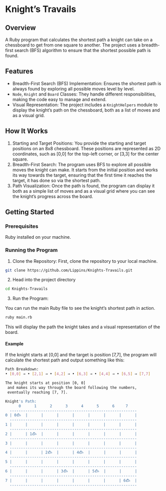 # Knight’s Travails

## Overview

A Ruby program that calculates the shortest path a knight can take on a chessboard to get from one square to another. The project uses a breadth-first search (BFS) algorithm to ensure that the shortest possible path is found.

## Features

- Breadth-First Search (BFS) Implementation: Ensures the shortest path is always found by exploring all possible moves level by level.
- `Node`, `Knight` and `Board` Classes: They handle different responsibilities, making the code easy to manage and extend.
- Visual Representation: The project includes a `KnightHelpers` module to display the knight’s path on the chessboard, both as a list of moves and as a visual grid.

## How It Works

1. Starting and Target Positions: You provide the starting and target positions on an 8x8 chessboard. These positions are represented as 2D coordinates, such as [0,0] for the top-left corner, or [3,3] for the center square.
2. Breadth-First Search: The program uses BFS to explore all possible moves the knight can make. It starts from the initial position and works its way towards the target, ensuring that the first time it reaches the target, it has done so via the shortest path.
3. Path Visualization: Once the path is found, the program can display it both as a simple list of moves and as a visual grid where you can see the knight’s progress across the board.

## Getting Started

### Prerequisites

Ruby installed on your machine.

### Running the Program

1. Clone the Repository: First, clone the repository to your local machine.

```bash
git clone https://github.com/Lippins/Knights-Travails.git
```

2. Head into the project directory

```bash
cd Knights-Travails
```

3. Run the Program:

You can run the main Ruby file to see the knight’s shortest path in action.

```bash
ruby main.rb
```

This will display the path the knight takes and a visual representation of the board.

#### Example

If the knight starts at [0,0] and the target is position [7,7], the program will calculate the shortest path and output something like this:

```bash
Path Breakdown:
• [0,0] → • [2,1] → • [4,2] → • [6,3] → • [4,4] → • [6,5] → [7,7]

The knight starts at position [0, 0]
 and makes its way through the board following the numbers,
 eventually reaching [7, 7].

Knight's Path:
      0      1      2      3      4      5      6     7
  ---------------------------------------------------------
0 | 0𐂃  |      |      |      |      |      |      |      |
  ---------------------------------------------------------
1 |      |      |      |      |      |      |      |      |
  ---------------------------------------------------------
2 |      | 1𐂃  |      |      |      |      |      |      |
  ---------------------------------------------------------
3 |      |      |      |      |      |      |      |      |
  ---------------------------------------------------------
4 |      |      | 2𐂃  |      | 4𐂃  |      |      |      |
  ---------------------------------------------------------
5 |      |      |      |      |      |      |      |      |
  ---------------------------------------------------------
6 |      |      |      | 3𐂃  |      | 5𐂃  |      |      |
  ---------------------------------------------------------
7 |      |      |      |      |      |      |      | 6𐂃  |
  ---------------------------------------------------------
```
